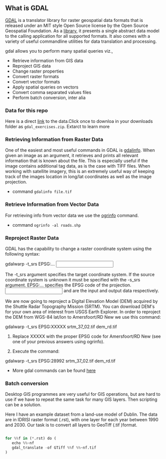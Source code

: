 ## What is GDAL
[GDAL](http://www.gdal.org) is a translator library for raster geospatial data formats that is released under an MIT style Open Source license by the Open Source Geospatial Foundation. As a [library](https://data-flair.training/blogs/python-libraries/), it presents a single abstract data model to the calling application for all supported formats. It also comes with a variety of useful commandline utilities for data translation and processing.

gdal allows you to perform many spatial queries viz., 
   * Retrieve information from GIS data
   * Reproject GIS data
   * Change raster properties
   * Convert raster formats
   * Convert vector formats
   * Apply spatial queries on vectors
   * Convert comma separated values files
   * Perform batch conversion, inter alia
### Data for this repo
Here is a direct [link](https://ocw.un-ihe.org/pluginfile.php/868/mod_resource/content/2/Preprocessing/gdal_exercises.zip) to the data.Click once to downloa in your downloads folder as `gdal_exercises.zip`. Extarct to learn more

### Retrieving Information from Raster Data
One of the easiest and most useful commands in GDAL is [gdalinfo](https://gdal.org/programs/gdalinfo.html). When given an image as an argument, it retrieves and prints all relevant information that is known about the file. This is especially useful if the image contains additional tag data, as is the case with TIFF files. When working with satellite imagery, this is an extremely useful way of keeping track of the images location in long/lat coordinates as well as the image projection.

* command `gdalinfo file.tif`
### Retrieve Information from Vector Data
For retrieving info from vector data we use the [ogrinfo](https://gdal.org/programs/ogrinfo.html) command.

* command `ogrinfo -al roads.shp`
### Reproject Raster Data
GDAL has the capability to change a raster coordinate system using the following syntax:

gdalwarp -t_srs EPSG:... <input> <output>

The -t_srs argument specifies the target coordinate system. If the source coordinate system is unknown it must be specified with the -s_srs argument. EPSG:... specifies the EPSG code of the projection. <input> and <output> are the input and output data respectively.

We are now going to reproject a Digital Elevation Model (DEM) acquired by the Shuttle Radar Topography Mission (SRTM). You can  download DEM's for your own area of interest from USGS Earth Explorer.
In order to reproject the DEM from WGS-84 lat/lon to Amersfoort/RD New we use this command:

gdalwarp -t_srs EPSG:XXXXX srtm_37_02.tif dem_rd.tif

1. Replace XXXXX with the proper EPSG code for Amersfoort/RD New (see one of your previous answers using ogrinfo).

2. Execute the command:

gdalwarp -t_srs EPSG:28992 srtm_37_02.tif dem_rd.tif <ENTER>

* More gdal commands can be found [here](https://gdal.org/drivers/raster/index.html)

### Batch conversion

Desktop GIS programmes are very useful for GIS operations, but are hard to use if we have to repeat the same task for many GIS layers. Then scripting can be a solution.

Here I have an example dataset from a land-use model of Dublin. The data are in IDRISI raster format (.rst), with one layer for each year between 1990 and 2030. Our task is to convert all layers to GeoTiff (.tif )format.

```python

for %%f in (*.rst) do (
   echo %%~nf
   gdal_translate -of GTiff %%f %%~nf.tif
)

```
